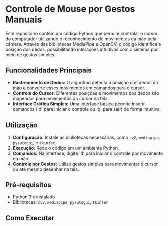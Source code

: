 # Controle de Mouse por Gestos Manuais

Este repositório contém um código Python que permite controlar o cursor do computador utilizando o reconhecimento de movimentos da mão pela câmera. Através das bibliotecas MediaPipe e OpenCV, o código identifica a posição dos dedos, possibilitando interações intuitivas com o sistema por meio de gestos simples.

## Funcionalidades Principais

- **Rastreamento de Dedos:** O algoritmo detecta a posição dos dedos da mão e converte esses movimentos em comandos para o cursor.
- **Controle do Cursor:** Diferentes posições e movimentos dos dedos são mapeados para movimentos do cursor na tela.
- **Interface Gráfica Simples:** Uma interface básica permite inserir comandos ('d' para iniciar o controle ou 'q' para sair) de forma intuitiva.

## Utilização

1. **Configuração:** Instale as bibliotecas necessárias, como `cv2`, `mediapipe`, `pyautogui`, e `tkinter`.
2. **Execução:** Rode o código em um ambiente Python.
3. **Comandos:** Na interface, digite 'd' para iniciar o controle por movimento da mão.
4. **Controle por Gestos:** Utilize gestos simples para movimentar o cursor ou até mesmo desenhar na tela.

## Pré-requisitos

- Python 3.x instalado
- Bibliotecas: `cv2`, `mediapipe`, `pyautogui`, `tkinter`

## Como Executar

